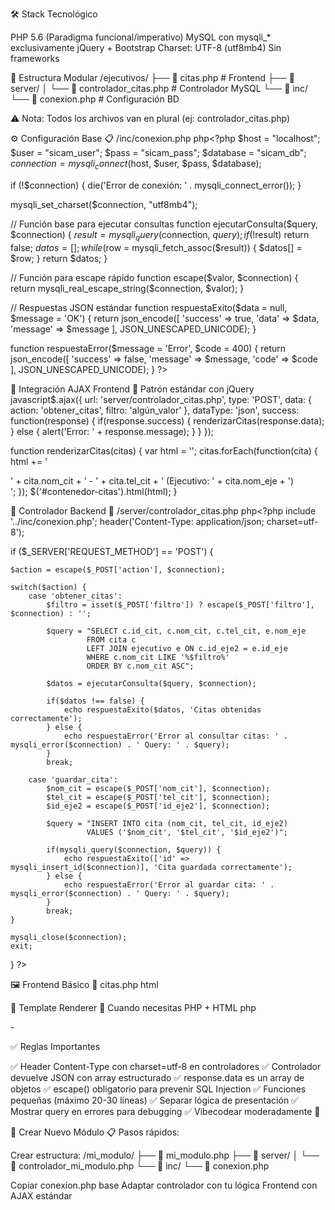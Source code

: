 🛠️ Stack Tecnológico

PHP 5.6 (Paradigma funcional/imperativo)
MySQL con mysqli_* exclusivamente
jQuery + Bootstrap
Charset: UTF-8 (utf8mb4)
Sin frameworks


📁 Estructura Modular
/ejecutivos/
├── 📄 citas.php                    # Frontend
├── 📁 server/
│   └── 📄 controlador_citas.php    # Controlador MySQL
└── 📁 inc/
    └── 📄 conexion.php             # Configuración BD

⚠️ Nota: Todos los archivos van en plural (ej: controlador_citas.php)


⚙️ Configuración Base
📋 /inc/conexion.php
php<?php
$host = "localhost";
$user = "sicam_user"; 
$pass = "sicam_pass";
$database = "sicam_db";
$connection = mysqli_connect($host, $user, $pass, $database);

if (!$connection) {
    die('Error de conexión: ' . mysqli_connect_error());
}

mysqli_set_charset($connection, "utf8mb4");

// Función base para ejecutar consultas
function ejecutarConsulta($query, $connection) {
   $result = mysqli_query($connection, $query);
   if (!$result) return false;
   $datos = [];
   while($row = mysqli_fetch_assoc($result)) {
       $datos[] = $row;
   }
   return $datos;
}

// Función para escape rápido
function escape($valor, $connection) {
    return mysqli_real_escape_string($connection, $valor);
}

// Respuestas JSON estándar
function respuestaExito($data = null, $message = 'OK') {
    return json_encode([
        'success' => true,
        'data' => $data,
        'message' => $message
    ], JSON_UNESCAPED_UNICODE);
}

function respuestaError($message = 'Error', $code = 400) {
    return json_encode([
        'success' => false,
        'message' => $message,
        'code' => $code
    ], JSON_UNESCAPED_UNICODE);
}
?>

🔄 Integración AJAX Frontend
📱 Patrón estándar con jQuery
javascript$.ajax({
   url: 'server/controlador_citas.php',
   type: 'POST',
   data: {
       action: 'obtener_citas',
       filtro: 'algún_valor'
   },
   dataType: 'json',
   success: function(response) {
       if(response.success) {
           renderizarCitas(response.data);
       } else {
           alert('Error: ' + response.message);
       }
   }
});

function renderizarCitas(citas) {
    var html = '';
    citas.forEach(function(cita) {
        html += '<div>' + cita.nom_cit + ' - ' + cita.tel_cit + ' (Ejecutivo: ' + cita.nom_eje + ')</div>';
    });
    $('#contenedor-citas').html(html);
}

🔧 Controlador Backend
📡 /server/controlador_citas.php
php<?php
include '../inc/conexion.php';
header('Content-Type: application/json; charset=utf-8');

if ($_SERVER['REQUEST_METHOD'] == 'POST') {
    
    $action = escape($_POST['action'], $connection);
    
    switch($action) {
        case 'obtener_citas':
            $filtro = isset($_POST['filtro']) ? escape($_POST['filtro'], $connection) : '';
            
            $query = "SELECT c.id_cit, c.nom_cit, c.tel_cit, e.nom_eje 
                     FROM cita c
                     LEFT JOIN ejecutivo e ON c.id_eje2 = e.id_eje
                     WHERE c.nom_cit LIKE '%$filtro%'
                     ORDER BY c.nom_cit ASC";
            
            $datos = ejecutarConsulta($query, $connection);
            
            if($datos !== false) {
                echo respuestaExito($datos, 'Citas obtenidas correctamente');
            } else {
                echo respuestaError('Error al consultar citas: ' . mysqli_error($connection) . ' Query: ' . $query);
            }
            break;
            
        case 'guardar_cita':
            $nom_cit = escape($_POST['nom_cit'], $connection);
            $tel_cit = escape($_POST['tel_cit'], $connection);
            $id_eje2 = escape($_POST['id_eje2'], $connection);
            
            $query = "INSERT INTO cita (nom_cit, tel_cit, id_eje2) 
                     VALUES ('$nom_cit', '$tel_cit', '$id_eje2')";
            
            if(mysqli_query($connection, $query)) {
                echo respuestaExito(['id' => mysqli_insert_id($connection)], 'Cita guardada correctamente');
            } else {
                echo respuestaError('Error al guardar cita: ' . mysqli_error($connection) . ' Query: ' . $query);
            }
            break;
    }
    
    mysqli_close($connection);
    exit;
}
?>

🖼️ Frontend Básico
📄 citas.php
html<div id="contenedor-citas"></div>

<script>
$.ajax({
    url: 'server/controlador_citas.php',
    type: 'POST',
    data: { action: 'obtener_citas' },
    dataType: 'json',
    success: function(response) {
        if(response.success) {
            renderizar(response.data);
        }
    }
});

function renderizar(citas) {
    var html = '';
    citas.forEach(function(c) {
        html += '<div>' + c.nom_cit + ' - ' + c.tel_cit + '</div>';
    });
    $('#contenedor-citas').html(html);
}
</script>

🧱 Template Renderer
🎨 Cuando necesitas PHP + HTML
php<?php
    $datos = json_decode($_POST['datos'], true);
    foreach($datos as $item):
?>
        <div>
            <?= $item['nom_cit'] ?> - <?= $item['tel_cit'] ?>
        </div>
<?php endforeach; ?>

✅ Reglas Importantes

✅ Header Content-Type con charset=utf-8 en controladores
✅ Controlador devuelve JSON con array estructurado
✅ response.data es un array de objetos
✅ escape() obligatorio para prevenir SQL Injection
✅ Funciones pequeñas (máximo 20-30 líneas)
✅ Separar lógica de presentación
✅ Mostrar query en errores para debugging
✅ Vibecodear moderadamente 🚀


🚀 Crear Nuevo Módulo
📋 Pasos rápidos:

Crear estructura:
/mi_modulo/
├── 📄 mi_modulo.php
├── 📁 server/
│   └── 📄 controlador_mi_modulo.php
└── 📁 inc/
    └── 📄 conexion.php

Copiar conexion.php base
Adaptar controlador con tu lógica
Frontend con AJAX estándar
